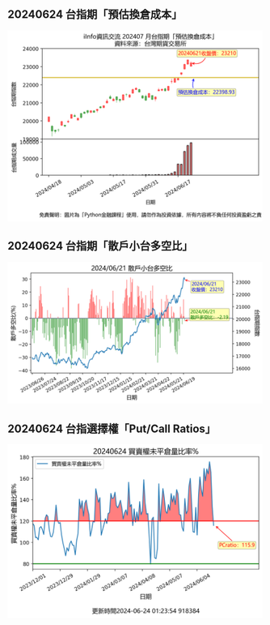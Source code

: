 ## 20240624 台指期「預估換倉成本」
![](txfcost.png)

## 20240624 台指期「散戶小台多空比」
![](bbiri.png)

## 20240624 台指選擇權「Put/Call Ratios」
![](pcratio.png)

